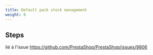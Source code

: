 ```yaml
---
title: Default pack stock management
weight: 8
---
```

## Steps

lié à l'issue https://github.com/PrestaShop/PrestaShop/issues/9806

